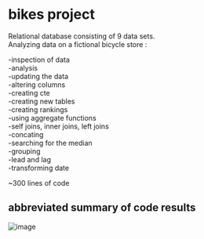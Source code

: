 # bikes project
Relational database consisting of 9 data sets.  
Analyzing data on a fictional bicycle store :

-inspection of data  
-analysis  
-updating the data  
-altering columns  
-creating cte  
-creating new tables  
-creating rankings  
-using aggregate functions  
-self joins, inner joins, left joins  
-concating  
-searching for the median   
-grouping   
-lead and lag  
-transforming date  

~300 lines of code

## abbreviated summary of code results  
![image](https://github.com/paci00/sql_portfolio/assets/153626884/59d496c5-9aac-4146-943c-61789f5ab132)
